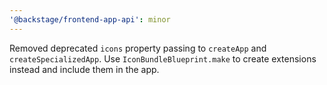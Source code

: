 ```yaml
---
'@backstage/frontend-app-api': minor
---
```


Removed deprecated `icons` property passing to `createApp` and `createSpecializedApp`. Use `IconBundleBlueprint.make` to create extensions instead and include them in the app.
